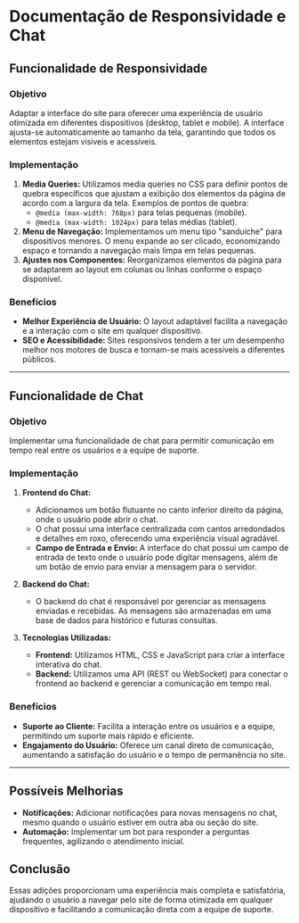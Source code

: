 # Documentação de Responsividade e Chat

## Funcionalidade de Responsividade

### Objetivo
Adaptar a interface do site para oferecer uma experiência de usuário otimizada em diferentes dispositivos (desktop, tablet e mobile). A interface ajusta-se automaticamente ao tamanho da tela, garantindo que todos os elementos estejam visíveis e acessíveis.

### Implementação
1. **Media Queries:** Utilizamos media queries no CSS para definir pontos de quebra específicos que ajustam a exibição dos elementos da página de acordo com a largura da tela. Exemplos de pontos de quebra:
   - `@media (max-width: 768px)` para telas pequenas (mobile).
   - `@media (max-width: 1024px)` para telas médias (tablet).
2. **Menu de Navegação:** Implementamos um menu tipo "sanduíche" para dispositivos menores. O menu expande ao ser clicado, economizando espaço e tornando a navegação mais limpa em telas pequenas.
3. **Ajustes nos Componentes:** Reorganizamos elementos da página para se adaptarem ao layout em colunas ou linhas conforme o espaço disponível.

### Benefícios
- **Melhor Experiência de Usuário:** O layout adaptável facilita a navegação e a interação com o site em qualquer dispositivo.
- **SEO e Acessibilidade:** Sites responsivos tendem a ter um desempenho melhor nos motores de busca e tornam-se mais acessíveis a diferentes públicos.

---

## Funcionalidade de Chat

### Objetivo
Implementar uma funcionalidade de chat para permitir comunicação em tempo real entre os usuários e a equipe de suporte.

### Implementação
1. **Frontend do Chat:** 
   - Adicionamos um botão flutuante no canto inferior direito da página, onde o usuário pode abrir o chat.
   - O chat possui uma interface centralizada com cantos arredondados e detalhes em roxo, oferecendo uma experiência visual agradável.
   - **Campo de Entrada e Envio:** A interface do chat possui um campo de entrada de texto onde o usuário pode digitar mensagens, além de um botão de envio para enviar a mensagem para o servidor.

2. **Backend do Chat:**
   - O backend do chat é responsável por gerenciar as mensagens enviadas e recebidas. As mensagens são armazenadas em uma base de dados para histórico e futuras consultas.

3. **Tecnologias Utilizadas:**
   - **Frontend:** Utilizamos HTML, CSS e JavaScript para criar a interface interativa do chat.
   - **Backend:** Utilizamos uma API (REST ou WebSocket) para conectar o frontend ao backend e gerenciar a comunicação em tempo real.

### Benefícios
- **Suporte ao Cliente:** Facilita a interação entre os usuários e a equipe, permitindo um suporte mais rápido e eficiente.
- **Engajamento do Usuário:** Oferece um canal direto de comunicação, aumentando a satisfação do usuário e o tempo de permanência no site.

---

## Possíveis Melhorias
- **Notificações:** Adicionar notificações para novas mensagens no chat, mesmo quando o usuário estiver em outra aba ou seção do site.
- **Automação:** Implementar um bot para responder a perguntas frequentes, agilizando o atendimento inicial.

## Conclusão
Essas adições proporcionam uma experiência mais completa e satisfatória, ajudando o usuário a navegar pelo site de forma otimizada em qualquer dispositivo e facilitando a comunicação direta com a equipe de suporte.
